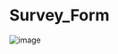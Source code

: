 # Survey_Form
![image](https://github.com/IkigaiFumeidesu/Survey_Form/assets/150911217/c3e91407-357b-480b-8731-7bb44b38308b)
